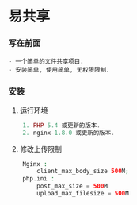 易共享
====================

### 写在前面
    - 一个简单的文件共享项目.
	- 安装简单, 使用简单, 无权限限制. 
	
### 安装
1. 运行环境
```php
    1. PHP 5.4 或更新的版本.
	2. nginx-1.8.0 或更新的版本.
```

2. 修改上传限制
```php
    Nginx :
        client_max_body_size 500M;
    php.ini :
        post_max_size = 500M
        upload_max_filesize = 500M
```